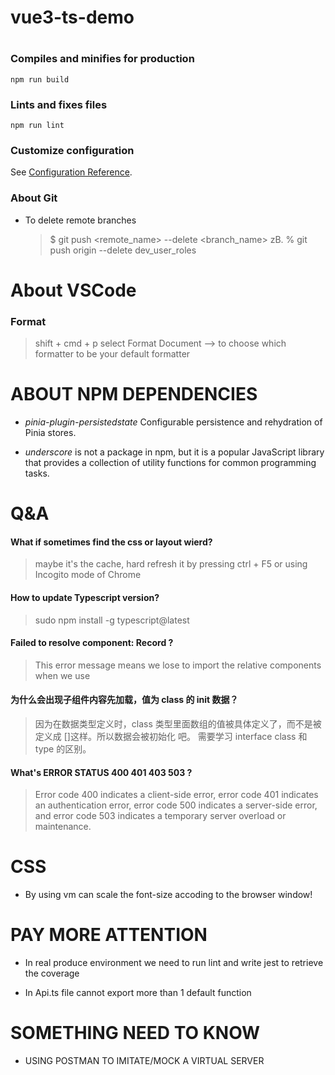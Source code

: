 # vue3-ts-demo

#

### Compiles and minifies for production

```
npm run build
```

### Lints and fixes files

```
npm run lint
```

### Customize configuration

See [Configuration Reference](https://cli.vuejs.org/config/).

### About Git

- To delete remote branches
  > $ git push <remote_name> --delete <branch_name>
  > zB. % git push origin --delete dev_user_roles

# About VSCode

### Format

> shift + cmd + p
> select Format Document --> to choose which formatter to be your default formatter

# ABOUT NPM DEPENDENCIES

- _pinia-plugin-persistedstate_
  Configurable persistence and rehydration of Pinia stores.

- _underscore_ is not a package in npm, but it is a popular JavaScript library that provides a collection of utility functions for common programming tasks.

# Q&A

#### What if sometimes find the css or layout wierd?

> maybe it's the cache, hard refresh it by pressing ctrl + F5 or using Incogito mode of Chrome

#### How to update Typescript version?

> sudo npm install -g typescript@latest

#### Failed to resolve component: Record ?

> This error message means we lose to import the relative components when we use

#### 为什么会出现子组件内容先加载，值为 class 的 init 数据？

> 因为在数据类型定义时，class 类型里面数组的值被具体定义了，而不是被定义成 []这样。所以数据会被初始化 吧。
> 需要学习 interface class 和 type 的区别。

#### What's ERROR STATUS 400 401 403 503 ?

> Error code 400 indicates a client-side error, error code 401 indicates an authentication error, error code 500 indicates a server-side error, and error code 503 indicates a temporary server overload or maintenance.

# CSS

- By using vm can scale the font-size accoding to the browser window!

# PAY MORE ATTENTION

- In real produce environment we need to run lint and write jest to retrieve the coverage

- In Api.ts file cannot export more than 1 default function

# SOMETHING NEED TO KNOW

- USING POSTMAN TO IMITATE/MOCK A VIRTUAL SERVER

